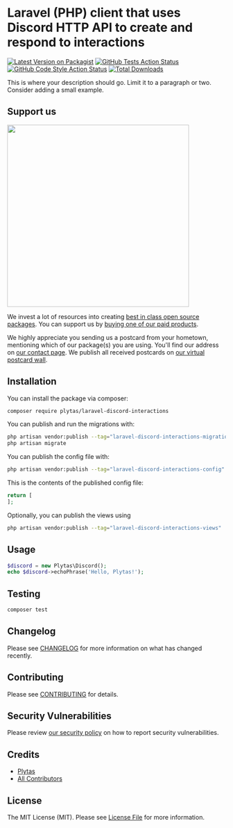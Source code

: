 # Laravel (PHP) client that uses Discord HTTP API to create and respond to interactions

[![Latest Version on Packagist](https://img.shields.io/packagist/v/plytas/laravel-discord-interactions.svg?style=flat-square)](https://packagist.org/packages/plytas/laravel-discord-interactions)
[![GitHub Tests Action Status](https://img.shields.io/github/actions/workflow/status/plytas/laravel-discord-interactions/run-tests.yml?branch=main&label=tests&style=flat-square)](https://github.com/plytas/laravel-discord-interactions/actions?query=workflow%3Arun-tests+branch%3Amain)
[![GitHub Code Style Action Status](https://img.shields.io/github/actions/workflow/status/plytas/laravel-discord-interactions/fix-php-code-style-issues.yml?branch=main&label=code%20style&style=flat-square)](https://github.com/plytas/laravel-discord-interactions/actions?query=workflow%3A"Fix+PHP+code+style+issues"+branch%3Amain)
[![Total Downloads](https://img.shields.io/packagist/dt/plytas/laravel-discord-interactions.svg?style=flat-square)](https://packagist.org/packages/plytas/laravel-discord-interactions)

This is where your description should go. Limit it to a paragraph or two. Consider adding a small example.

## Support us

[<img src="https://github-ads.s3.eu-central-1.amazonaws.com/laravel-discord-interactions.jpg?t=1" width="419px" />](https://spatie.be/github-ad-click/laravel-discord-interactions)

We invest a lot of resources into creating [best in class open source packages](https://spatie.be/open-source). You can support us by [buying one of our paid products](https://spatie.be/open-source/support-us).

We highly appreciate you sending us a postcard from your hometown, mentioning which of our package(s) you are using. You'll find our address on [our contact page](https://spatie.be/about-us). We publish all received postcards on [our virtual postcard wall](https://spatie.be/open-source/postcards).

## Installation

You can install the package via composer:

```bash
composer require plytas/laravel-discord-interactions
```

You can publish and run the migrations with:

```bash
php artisan vendor:publish --tag="laravel-discord-interactions-migrations"
php artisan migrate
```

You can publish the config file with:

```bash
php artisan vendor:publish --tag="laravel-discord-interactions-config"
```

This is the contents of the published config file:

```php
return [
];
```

Optionally, you can publish the views using

```bash
php artisan vendor:publish --tag="laravel-discord-interactions-views"
```

## Usage

```php
$discord = new Plytas\Discord();
echo $discord->echoPhrase('Hello, Plytas!');
```

## Testing

```bash
composer test
```

## Changelog

Please see [CHANGELOG](CHANGELOG.md) for more information on what has changed recently.

## Contributing

Please see [CONTRIBUTING](CONTRIBUTING.md) for details.

## Security Vulnerabilities

Please review [our security policy](../../security/policy) on how to report security vulnerabilities.

## Credits

- [Plytas](https://github.com/Plytas)
- [All Contributors](../../contributors)

## License

The MIT License (MIT). Please see [License File](LICENSE.md) for more information.
